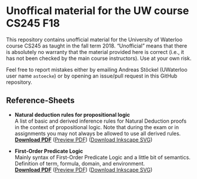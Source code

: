 # Unoffical material for the UW course CS245 F18

This repository contains unofficial material for the University of Waterloo course CS245 as taught in the fall term 2018. “Unofficial” means that there is absolutely no warranty that the material provided here is correct (i.e., it has not been checked by the main course instructors). Use at your own risk.

Feel free to report mistakes either by emailing Andreas Stöckel (UWaterloo user name `astoecke`) or by opening an issue/pull request in this GitHub repository.

## Reference-Sheets

* **Natural deduction rules for propositional logic**<br/>
  A list of basic and derived inference rules for Natural Deduction proofs in the context of propositional logic. Note that during the exam or in assignments you may not always be allowed to use all derived rules.<br/>
  [**Download PDF**](https://github.com/astoeckel/cs245-f18/raw/master/reference-sheets/nd_prop_logic_reference_sheet.pdf)
  ([Preview PDF](https://github.com/astoeckel/cs245-f18/blob/master/reference-sheets/nd_prop_logic_reference_sheet.pdf)) ([Download Inkscape SVG](https://github.com/astoeckel/cs245-f18/raw/master/reference-sheets/nd_prop_logic_reference_sheet.svg))

* **First-Order Predicate Logic**<br/>
  Mainly syntax of First-Order Predicate Logic and a little bit of semantics. Definition of term, formula, domain, and environment.<br/>
  [**Download PDF**](https://github.com/astoeckel/cs245-f18/raw/master/reference-sheets/pred_logic.pdf)
  ([Preview PDF](https://github.com/astoeckel/cs245-f18/blob/master/reference-sheets/pred_logic.pdf)) ([Download Inkscape SVG](https://github.com/astoeckel/cs245-f18/raw/master/reference-sheets/pred_logic.svg))
